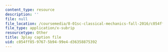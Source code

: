 ```yaml
---
content_type: resource
description: ''
file: null
file_location: /coursemedia/8-01sc-classical-mechanics-fall-2016/c054ff8597675b9499e4d36358875392_0EMIK-6LUE4.vtt
file_type: application/x-subrip
resourcetype: Other
title: 3play caption file
uid: c054ff85-9767-5b94-99e4-d36358875392
---
```

